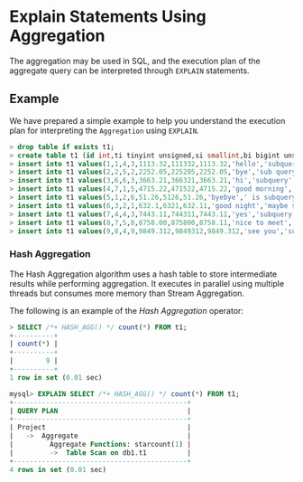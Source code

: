 # Explain Statements Using Aggregation

The aggregation may be used in SQL, and the execution plan of the aggregate query can be interpreted through `EXPLAIN` statements.

## Example

We have prepared a simple example to help you understand the execution plan for interpreting the `Aggregation` using `EXPLAIN`.

```sql
> drop table if exists t1;
> create table t1 (id int,ti tinyint unsigned,si smallint,bi bigint unsigned,fl float,dl double,de decimal,ch char(20),vch varchar(20),dd date,dt datetime);
> insert into t1 values(1,1,4,3,1113.32,111332,1113.32,'hello','subquery','2022-04-28','2022-04-28 22:40:11');
> insert into t1 values(2,2,5,2,2252.05,225205,2252.05,'bye','sub query','2022-04-28','2022-04-28 22:40:11');
> insert into t1 values(3,6,6,3,3663.21,366321,3663.21,'hi','subquery','2022-04-28','2022-04-28 22:40:11');
> insert into t1 values(4,7,1,5,4715.22,471522,4715.22,'good morning','my subquery','2022-04-28','2022-04-28 22:40:11');
> insert into t1 values(5,1,2,6,51.26,5126,51.26,'byebye',' is subquery?','2022-04-28','2022-04-28 22:40:11');
> insert into t1 values(6,3,2,1,632.1,6321,632.11,'good night','maybe subquery','2022-04-28','2022-04-28 22:40:11');
> insert into t1 values(7,4,4,3,7443.11,744311,7443.11,'yes','subquery','2022-04-28','2022-04-28 22:40:11');
> insert into t1 values(8,7,5,8,8758.00,875800,8758.11,'nice to meet','just subquery','2022-04-28','2022-04-28 22:40:11');
> insert into t1 values(9,8,4,9,9849.312,9849312,9849.312,'see you','subquery','2022-04-28','2022-04-28 22:40:11');
```

### Hash Aggregation

The Hash Aggregation algorithm uses a hash table to store intermediate results while performing aggregation. It executes in parallel using multiple threads but consumes more memory than Stream Aggregation.

The following is an example of the *Hash Aggregation* operator:

```sql
> SELECT /*+ HASH_AGG() */ count(*) FROM t1;
+----------+
| count(*) |
+----------+
|        9 |
+----------+
1 row in set (0.01 sec)

mysql> EXPLAIN SELECT /*+ HASH_AGG() */ count(*) FROM t1;
+-------------------------------------------+
| QUERY PLAN                                |
+-------------------------------------------+
| Project                                   |
|   ->  Aggregate                           |
|         Aggregate Functions: starcount(1) |
|         ->  Table Scan on db1.t1          |
+-------------------------------------------+
4 rows in set (0.01 sec)
```
